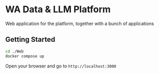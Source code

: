 # WA Data & LLM Platform

Web application for the platform, together with a bunch of applications

## Getting Started

```bash
cd ./Web
docker compose up
```
Open your browser and go to `http://localhost:3000`
